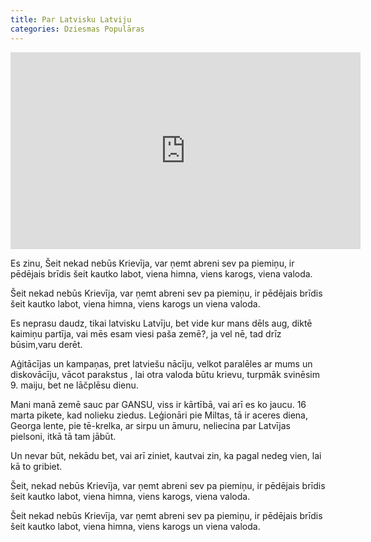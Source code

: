 ```yaml
---
title: Par Latvisku Latviju
categories: Dziesmas Populāras
---
```

<iframe width="560" height="315" src="https://www.youtube.com/embed/T2ud_dU8SZA?si=2X05RV9GH6ubffuc" title="YouTube video player" frameborder="0" allow="accelerometer; autoplay; clipboard-write; encrypted-media; gyroscope; picture-in-picture; web-share" referrerpolicy="strict-origin-when-cross-origin" allowfullscreen></iframe>


Es zinu,
Šeit nekad nebūs Krievīja,
var ņemt abreni sev pa piemiņu,
ir pēdējais brīdis šeit kautko labot,
viena himna, viens karogs, viena valoda.

Šeit nekad nebūs Krievīja,
var ņemt abreni sev pa piemiņu,
ir pēdējais brīdis šeit kautko labot,
viena himna, viens karogs un viena valoda.

Es neprasu daudz, tikai latvisku Latvīju,
bet vide kur mans dēls aug, diktē kaimiņu partīja,
vai mēs esam viesi paša zemē?,
ja vel nē, tad drīz būsim,varu derēt.

Aģitācījas un kampaņas, pret latviešu nācīju,
velkot paralēles ar mums un diskovācīju,
vācot parakstus , lai otra valoda būtu krievu,
turpmāk svinēsim 9. maiju, bet ne lāčplēsu dienu.

Mani manā zemē sauc par GANSU,
viss ir kārtībā, vai arī es ko jaucu.
16 marta pikete, kad nolieku ziedus.
Leģionāri pie Miltas, tā ir aceres diena,
Georga lente, pie tē-krelka, ar sirpu un āmuru,
neliecina par Latvījas pielsoni, itkā tā tam jābūt.

Un nevar būt, nekādu bet,
vai arī ziniet, kautvai zin, ka pagal nedeg vien,
lai kā to gribiet.

Šeit, nekad nebūs Krievīja,
var ņemt abreni sev pa piemiņu,
ir pēdējais brīdis šeit kautko labot,
viena himna, viens karogs, viena valoda.

Šeit nekad nebūs Krievīja,
var ņemt abreni sev pa piemiņu,
ir pēdējais brīdis šeit kautko labot,
viena himna, viens karogs un viena valoda.





